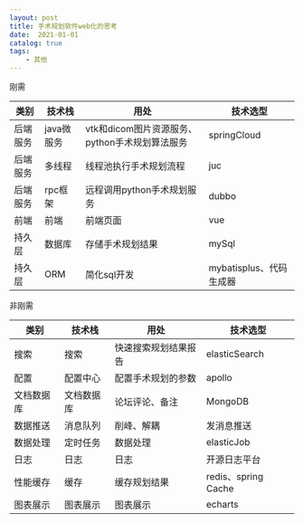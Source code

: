 ```yaml
---
layout: post
title: 手术规划软件web化的思考
date:  2021-01-01
catalog: true
tags:
    - 其他
---
```



刚需

| 类别     | 技术栈     | 用处                                           | 技术选型                |
| -------- | ---------- | ---------------------------------------------- | ----------------------- |
| 后端服务 | java微服务 | vtk和dicom图片资源服务、python手术规划算法服务 | springCloud             |
| 后端服务 | 多线程     | 线程池执行手术规划流程                         | juc                     |
| 后端服务 | rpc框架    | 远程调用python手术规划服务                     | dubbo                   |
| 前端     | 前端       | 前端页面                                       | vue                     |
| 持久层   | 数据库     | 存储手术规划结果                               | mySql                   |
| 持久层   | ORM        | 简化sql开发                                    | mybatisplus、代码生成器 |

非刚需

| 类别       | 技术栈     | 用处                 | 技术选型            |
| ---------- | ---------- | -------------------- | ------------------- |
| 搜索       | 搜索       | 快速搜索规划结果报告 | elasticSearch       |
| 配置       | 配置中心   | 配置手术规划的参数   | apollo              |
| 文档数据库 | 文档数据库 | 论坛评论、备注       | MongoDB             |
| 数据推送   | 消息队列   | 削峰、解耦           | 发消息推送          |
| 数据处理   | 定时任务   | 数据处理             | elasticJob          |
| 日志       | 日志       | 日志                 | 开源日志平台        |
| 性能缓存   | 缓存       | 缓存规划结果         | redis、spring Cache |
| 图表展示   | 图表展示   | 图表展示             | echarts             |

### 


